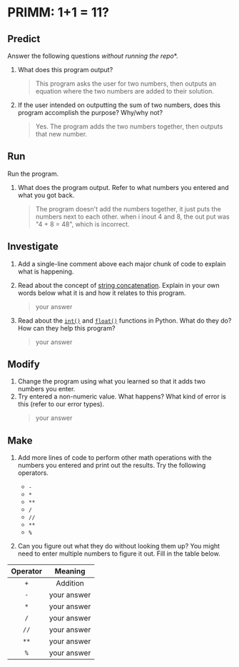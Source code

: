 # PRIMM: 1+1 = 11?

## Predict
Answer the following questions *without running the repo**.

1. What does this program output?
    > This program asks the user for two numbers, then outputs an equation where the two numbers are added to their solution.

2. If the user intended on outputting the sum of two numbers, does this program accomplish the purpose? Why/why not?
    > Yes. The program adds the two numbers together, then outputs that new number.

## Run
Run the program. 

1. What does the program output. Refer to what numbers you entered and what you got back.
    > The program doesn't add the numbers together, it just puts the numbers next to each other. when i inout 4 and 8, the out put was "4 + 8 = 48", which is incorrect.


## Investigate
1. Add a single-line comment above each major chunk of code to explain what is happening.
2. Read about the concept of [string concatenation](https://www.w3schools.com/python/gloss_python_string_concatenation.asp). Explain in your own words below what it is and how it relates to this program.
    > your answer

3. Read about the [`int()`](https://www.w3schools.com/python/ref_func_int.asp) and [`float()`](https://www.w3schools.com/python/ref_func_float.asp) functions in Python. What do they do? How can they help this program?
    > your answer

## Modify
1. Change the program using what you learned so that it adds two numbers you enter.
2. Try entered a non-numeric value. What happens? What kind of error is this (refer to our error types).
    > your answer

## Make
1. Add more lines of code to perform other math operations with the numbers you entered and print out the results. Try the following operators. 
    - `-`
    - `*`
    - `**`
    - `/`
    - `//`
    - `**`
    - `%`

2. Can you figure out what they do without looking them up? You might need to enter multiple numbers to figure it out. Fill in the table below.

| Operator | Meaning |
|  :---:    |   :---:   |  
|   `+`    | Addition |
|   `-`    | your answer |
|   `*`    | your answer |
|   `/`    | your answer |
|   `//`    | your answer |
|   `**`    | your answer |
|   `%`    | your answer |

